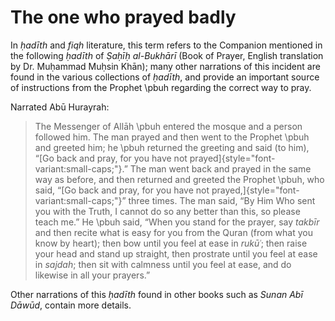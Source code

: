 

# The one who prayed badly

In _ḥadīth_ and _fiqh_ literature, this term refers to the Companion mentioned in the following _ḥadīth_ of _Ṣaḥīḥ al-Bukhārī_ (Book of Prayer, English translation by Dr. Muḥammad Muḥsin Khān); many other narrations of this incident are found in the various collections of _ḥadīth_, and provide an important source of instructions from the Prophet \pbuh regarding the correct way to pray.

Narrated Abū Hurayrah:

> The Messenger of Allāh \pbuh entered the mosque and a person followed him. The man prayed and then went to the Prophet \pbuh and greeted him; he \pbuh returned the greeting and said (to him), “[Go back and pray, for you have not prayed]{style="font-variant:small-caps;"}.” The man went back and prayed in the same way as before, and then returned and greeted the Prophet \pbuh, who said, “[Go back and pray, for you have not prayed,]{style="font-variant:small-caps;"}” three times. The man said, “By Him Who sent you with the Truth, I cannot do so any better than this, so please teach me.” He \pbuh said, “When you stand for the prayer, say _takbīr_ and then recite what is easy for you from the Quran (from what you know by heart); then bow until you feel at ease in _rukūʿ_; then raise your head and stand up straight, then prostrate until you feel at ease in _sajdah_; then sit with calmness until you feel at ease, and do likewise in all your prayers.”

Other narrations of this _ḥadīth_ found in other books such as _Sunan Abī Dāwūd_, contain more details.


